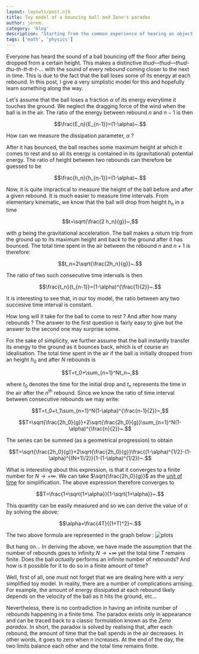 ```yaml
---
layout: layouts/post.njk
title: Toy model of a bouncing ball and Zeno's paradox
author: jerem.
category: 'blog'
description: "Starting from the common experience of hearing an object bouncing off the ground, I build a simplified model to compute the amount of energy being lost by the object along its course. This leads me to ponder about the possibility that the object could experience an infinite amount of rebounds in a finite amount of time."
tags: ['math', 'physics']
---
```


Everyone has heard the sound of a ball bouncing off the floor after being dropped from a certain height. This makes a distinctive *thud—thud—thud-thu-th-tt-tt-t-…* with the sound of every rebound coming closer to the next in time. This is due to the fact that the ball loses some of its energy at each rebound. In this post, I give a very simplistic model for this and hopefully learn something along the way.

Let's assume that the ball loses a fraction $\alpha$ of its energy everytime it touches the ground. We neglect the dragging force of the wind when the ball is in the air. The ratio of the energy between rebound $n$ and $n-1$ is then

$$\frac{E_n}{E_{n-1}}=(1-\alpha)~.$$

How can we measure the dissipation parameter, $\alpha$ ?

After it has bounced, the ball reaches some maximum height at which it comes to rest and so all its energy is contained in its (gravitational) potential energy. The ratio of height between two rebounds can therefore be guessed to be

$$\frac{h_n}{h_{n-1}}=(1-\alpha)~.$$

Now, it is quite impractical to measure the height of the ball before and after a given rebound. It is much easier to measure time intervals. From elementary kinematic, we know that the ball will drop from height $h_n$ in a time

$$t=\sqrt{\frac{2 h_n}{g}}~,$$

with $g$ being the gravitational acceleration. The ball makes a return trip from the ground up to its maximum height and back to the ground after it has bounced. The total time spent in the air between the rebound $n$ and $n+1$ is therefore:

$$t_n=2\sqrt{\frac{2h_n}{g}}~.$$

The ratio of two such consecutive time intervals is then

$$\frac{t_n}{t_{n-1}}=(1-\alpha)^{\frac{1}{2}}~.$$

It is interesting to see that, in our toy model, the ratio between any two succesive time interval is constant.

How long will it take for the ball to come to rest ? And after how many rebounds ? The answer to the first question is fairly easy to give but the answer to the second one may surprise some.

For the sake of simplicity, we further assume that the ball instantly transfer its energy to the ground as it bounces back, which is of course an idealisation. The total time spent in the air if the ball is initially dropped from an height $h_0$ and after $N$ rebounds is

$$T=t_0+\sum_{n=1}^Nt_n~,$$

where $t_0$ denotes the time for the initial drop and $t_n$ represents the time in the air after the $n^\text{th}$ rebound. Since we know the ratio of time interval between consecutive rebounds we may write:

$$T=t_0+t_1\sum_{n=1}^N(1-\alpha)^{\frac{n-1}{2}}~,$$

$$T=\sqrt{\frac{2h_0}{g}}+2\sqrt{\frac{2h_0}{g}}\sum_{n=1}^N(1-\alpha)^{\frac{n}{2}}~.$$

The series can be summed (as a geometrical progression) to obtain

$$T=\sqrt{\frac{2h_0}{g}}+2\sqrt{\frac{2h_0}{g}}\frac{(1-\alpha)^{1/2}-(1-\alpha)^{(N+1)/2}}{1-(1-\alpha)^{1/2}}~.$$

What is interesting about this expression, is that it converges to a finite number for $N\rightarrow+\infty$. We can take $\sqrt{\frac{2h_0}{g}}$ as the [unit of time](/blog/2017/dimensional-analysis) for simplification. The above expression therefore converges to

$$T=\frac{1+\sqrt{1+\alpha}}{1-\sqrt{1+\alpha}}~.$$

This quantity can be easily measured and so we can derive the value of $\alpha$ by solving the above:

$$\alpha=\frac{4T}{(1+T)^2}~.$$

The two above formula are represented in the graph below :
![plots](/images/posts_data/bouncing-balls/alpha_T.png)

But hang on... In deriving the above, we have made the assumption that the number of rebounds goes to infinity $N\rightarrow+\infty$ yet the total time $T$ remains finite. Does the ball *actually* performs an infinite number of rebounds? And how is it possible for it to do so in a finite amount of time?

Well, first of all, one must not forget that we are dealing here with a *very* simplified toy model. In reality, there are a number of complications arrising. For example, the amount of energy dissipated at each rebound likely depends on the velocity of the ball as it hits the ground, etc...

Nevertheless, there is no contradiction in having an infinite number of rebounds happening in a finite time. The paradox exists only in appearance and can be traced back to a classic formulation known as the *Zeno paradox*. In short, the paradox is solved by realising that, after each rebound, the amount of time that the ball spends in the air decreases. In other words, it goes to zero when $n$ increases. At the end of the day, the two limits balance each other and the total time remains finite.
